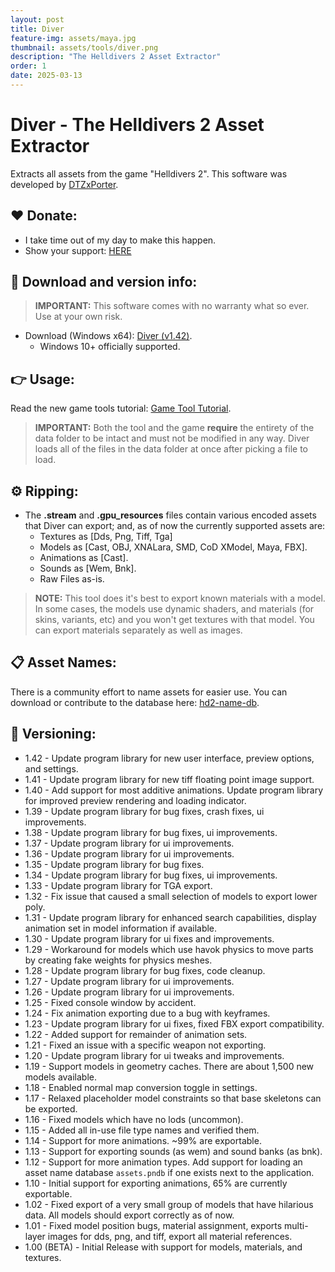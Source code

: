 ```yaml
---
layout: post
title: Diver
feature-img: assets/maya.jpg
thumbnail: assets/tools/diver.png
description: "The Helldivers 2 Asset Extractor"
order: 1
date: 2025-03-13
---
```


# Diver - The Helldivers 2 Asset Extractor
Extracts all assets from the game "Helldivers 2". This software was developed by [DTZxPorter](https://twitter.com/dtzxporter).

## ❤️ Donate:
- I take time out of my day to make this happen.
- Show your support: [HERE](https://dtzxporter.com/donate)

## 💾 Download and version info:

> **IMPORTANT:** This software comes with no warranty what so ever. Use at your own risk.

- Download (Windows x64): [Diver (v1.42)](https://mega.nz/file/9R5DmYTJ#lVp96Klm1MPgL_-H6fu6r8PEV1n78WaB7RQeZv6XIyM).
  - Windows 10+ officially supported.

## 👉 Usage:
Read the new game tools tutorial: [Game Tool Tutorial](https://dtzxporter.com/game-tools-tutorial).

> **IMPORTANT:** Both the tool and the game **require** the entirety of the data folder to be intact and must not be modified in any way. Diver loads all of the files in the data folder at once after picking a file to load.

## ⚙️ Ripping:
- The **.stream** and **.gpu_resources** files contain various encoded assets that Diver can export; and, as of now the currently supported assets are:
  - Textures as [Dds, Png, Tiff, Tga]
  - Models as [Cast, OBJ, XNALara, SMD, CoD XModel, Maya, FBX].
  - Animations as [Cast].
  - Sounds as [Wem, Bnk].
  - Raw Files as-is.

> **NOTE:** This tool does it's best to export known materials with a model. In some cases, the models use dynamic shaders, and materials (for skins, variants, etc) and you won't get textures with that model. You can export materials separately as well as images.

## 📋 Asset Names:
There is a community effort to name assets for easier use. You can download or contribute to the database here: [hd2-name-db](https://github.com/dtzxporter/hd2-name-db).

## 📌 Versioning:
- 1.42 - Update program library for new user interface, preview options, and settings.
- 1.41 - Update program library for new tiff floating point image support.
- 1.40 - Add support for most additive animations. Update program library for improved preview rendering and loading indicator.
- 1.39 - Update program library for bug fixes, crash fixes, ui improvements.
- 1.38 - Update program library for bug fixes, ui improvements.
- 1.37 - Update program library for ui improvements.
- 1.36 - Update program library for ui improvements.
- 1.35 - Update program library for bug fixes.
- 1.34 - Update program library for bug fixes, ui improvements.
- 1.33 - Update program library for TGA export.
- 1.32 - Fix issue that caused a small selection of models to export lower poly.
- 1.31 - Update program library for enhanced search capabilities, display animation set in model information if available.
- 1.30 - Update program library for ui fixes and improvements.
- 1.29 - Workaround for models which use havok physics to move parts by creating fake weights for physics meshes.
- 1.28 - Update program library for bug fixes, code cleanup.
- 1.27 - Update program library for ui improvements.
- 1.26 - Update program library for ui improvements.
- 1.25 - Fixed console window by accident.
- 1.24 - Fix animation exporting due to a bug with keyframes.
- 1.23 - Update program library for ui fixes, fixed FBX export compatibility.
- 1.22 - Added support for remainder of animation sets.
- 1.21 - Fixed an issue with a specific weapon not exporting.
- 1.20 - Update program library for ui tweaks and improvements.
- 1.19 - Support models in geometry caches. There are about 1,500 new models available.
- 1.18 - Enabled normal map conversion toggle in settings.
- 1.17 - Relaxed placeholder model constraints so that base skeletons can be exported.
- 1.16 - Fixed models which have no lods (uncommon).
- 1.15 - Added all in-use file type names and verified them.
- 1.14 - Support for more animations. ~99% are exportable.
- 1.13 - Support for exporting sounds (as wem) and sound banks (as bnk).
- 1.12 - Support for more animation types. Add support for loading an asset name database `assets.pndb` if one exists next to the application.
- 1.10 - Initial support for exporting animations, 65% are currently exportable.
- 1.02 - Fixed export of a very small group of models that have hilarious data. All models should export correctly as of now.
- 1.01 - Fixed model position bugs, material assignment, exports multi-layer images for dds, png, and tiff, export all material references.
- 1.00 (BETA) - Initial Release with support for models, materials, and textures.